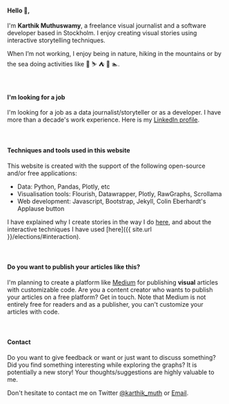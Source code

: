 
#### Hello 👋,

I'm **Karthik Muthuswamy**, a freelance visual journalist and a software developer based in Stockholm. I enjoy creating visual stories using
interactive storytelling techniques.

When I’m not working, I enjoy being in nature, hiking in the mountains or by the sea doing activities like 🧗 ⛷ ⛺️ 🛶 🏊.
<br><br><br>


#### I'm looking for a job
I'm looking for a job as a data journalist/storyteller or as a developer. I have more than a decade's work experience. Here is my [LinkedIn profile](https://www.linkedin.com/in/papanash/).
<br><br><br>

#### Techniques and tools used in this website
This website is created with the support of the following open-source and/or free applications:
- Data: Python, Pandas, Plotly, etc
- Visualisation tools: Flourish, Datawrapper, Plotly, RawGraphs, Scrollama
- Web development: Javascript, Bootstrap, Jekyll, Colin Eberhardt's Applause button

I have explained why I create stories in the way I do [here]("https://karthik-m.medium.com/a-picture-is-worth-a-thousand-words-whats-a-data-viz-worth-6ea3b0d5c66?source=friends_link&sk=60a827d05b1b5a41d5ae43c5c1911553), and about the interactive techniques I have used [here]({{ site.url }}/elections/#interaction).
<br><br><br>

#### Do you want to publish your articles like this?
I'm planning to create a platform like [Medium](https://medium.com/) for publishing **visual** articles with customizable code. Are you a content creator who wants to publish your articles on a free platform? Get in touch. Note that Medium is not entirely free for readers and as a publisher, you can't customize your articles with code.
<br><br><br>

#### Contact
Do you want to give feedback or want or just want to discuss something? Did you find something interesting while exploring the graphs? It is potentially a new story! Your thoughts/suggestions are highly valuable to me.

Don't hesitate to contact me on Twitter [@karthik_muth](https://twitter.com/karthik_muth) or [Email](mailto:papanash.1987@gmail.com).
